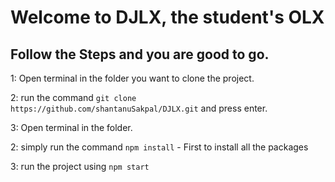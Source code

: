 # Welcome to DJLX, the student's OLX

## Follow the Steps and you are good to go.

1: Open terminal in the folder you want to clone the project.

2: run the command `git clone https://github.com/shantanuSakpal/DJLX.git` and press enter.

3: Open terminal in the folder.

2: simply run the command    `npm install`  - First to install all the packages
   
3: run the project using   `npm start`
















